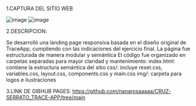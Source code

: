 1.CAPTURA DEL SITIO WEB

![image](https://github.com/user-attachments/assets/cd632fb9-8915-489a-96d1-b578b4e18049)
![image](https://github.com/user-attachments/assets/0b70b074-109d-4981-ae70-6a915b82fdd5)

2.DESCRIPCION:

Se desarrolló una landing page responsiva basada en el diseño original de TraceApp, cumpliendo con las indicaciones del ejercicio final. La página fue estructurada de manera modular y semántica
El código fue organizado en carpetas separadas para mayor claridad y mantenimiento:
index.html: contiene la estructura semántica del sitio
css/: incluye reset.css, variables.css, layout.css, components.css y main.css
img/: carpeta para logos e ilustraciones

3.LINK DE GIBHUB PAGES:
https://github.com/nanarosaaaaa/CRUZ-SERRATO_TRACE-APP/tree/main
